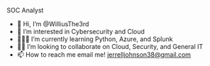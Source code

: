 SOC Analyst

- 👋 Hi, I’m @WilliusThe3rd
- 👀 I’m interested in Cybersecurity and Cloud
- 👩🏿‍💻 I’m currently learning Python, Azure, and Splunk
- 🤝🏽 I’m looking to collaborate on Cloud, Security, and General IT
- 📫 How to reach me email me! jerrelljohnson38@gmail.com

<!---
WilliusThe3rd/WilliusThe3rd is a ✨ special ✨ repository because its `README.md` (this file) appears on your GitHub profile.
You can click the Preview link to take a look at your changes.
--->
